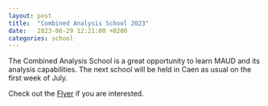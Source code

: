 ```yaml
---
layout: post
title:  "Combined Analysis School 2023"
date:   2023-06-29 12:21:00 +0200
categories: school
---
```


The Combined Analysis School is a great opportunity to learn MAUD and its analysis capabilities. The next school will be held in Caen as usual on the first week of July.

Check out the [Flyer][caen-flyer] if you are interested.

[caen-flyer]: http://www.ecole.ensicaen.fr/~chateign/formation/flyers/2023-Flyer-13th-workshop.pdf
